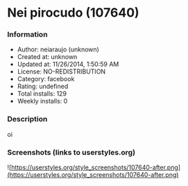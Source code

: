 # Nei pirocudo (107640)

### Information
- Author: neiaraujo (unknown)
- Created at: unknown
- Updated at: 11/26/2014, 1:50:59 AM
- License: NO-REDISTRIBUTION
- Category: facebook
- Rating: undefined
- Total installs: 129
- Weekly installs: 0


### Description
oi


### Screenshots (links to userstyles.org)
![https://userstyles.org/style_screenshots/107640-after.png](https://userstyles.org/style_screenshots/107640-after.png)


